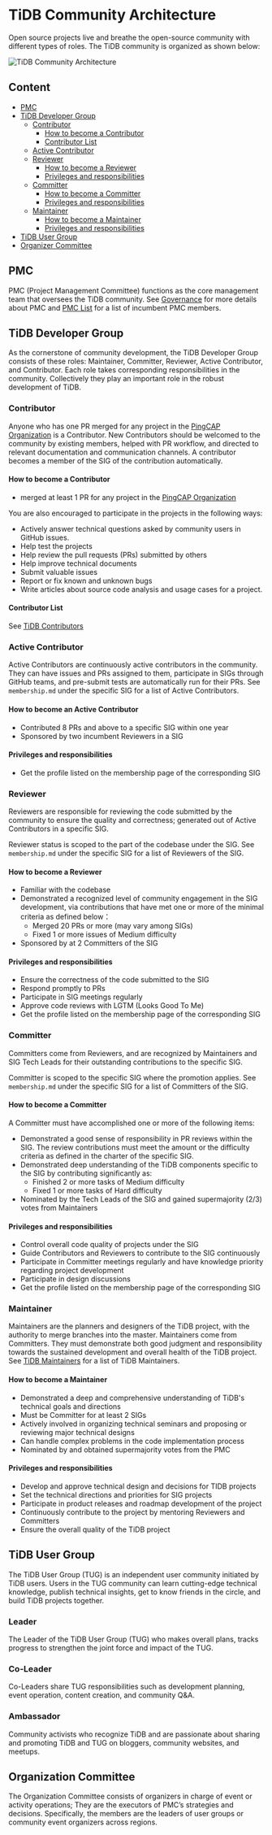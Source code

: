# TiDB Community Architecture

Open source projects live and breathe the open-source community with different types of roles. The TiDB community is organized as shown below:

![TiDB Community Architecture](../media/architecture.svg)

## Content

<!-- vim-markdown-toc GFM -->

* [PMC](#pmc)
* [TiDB Developer Group](#tidb-developer-group)
    * [Contributor](#contributor)
        * [How to become a Contributor](#how-to-become-a-contributor)
        * [Contributor List](#contributor-list)
    * [Active Contributor](#active-contributor)
    * [Reviewer](#reviewer)
        * [How to become a Reviewer](#how-to-become-a-reviewer)
        * [Privileges and responsibilities](#responsibilities-and-privileges)
    * [Committer](#committer)
        * [How to become a Committer](#how-to-become-a-committer)
        * [Privileges and responsibilities](#responsibilities-and-privileges-1)
    * [Maintainer](#maintainer)
        * [How to become a Maintainer](#how-to-become-a-maintainer)
        * [Privileges and responsibilities](#responsibilities-and-privileges-2)
* [TiDB User Group](#tidb-user-group)
* [Organizer Committee](#organizer-committee)

<!-- vim-markdown-toc -->

## PMC

PMC (Project Management Committee) functions as the core management team that oversees the TiDB community. See [Governance](../GOVERNANCE.md) for more details about PMC and [PMC List](./pmc-list.md) for a list of incumbent PMC members.

## TiDB Developer Group

As the cornerstone of community development, the TiDB Developer Group consists of these roles: Maintainer, Committer, Reviewer, Active Contributor, and Contributor. Each role takes corresponding responsibilities in the community. Collectively they play an important role in the robust development of TiDB.

### Contributor

Anyone who has one PR merged for any project in the [PingCAP Organization](https://github.com/pingcap) is a Contributor. New Contributors should be welcomed to the community by existing members, helped with PR workflow, and directed to relevant documentation and communication channels. A contributor becomes a member of the SIG of the contribution automatically.

#### How to become a Contributor

- merged at least 1 PR for any project in the [PingCAP Organization](https://github.com/pingcap)

You are also encouraged to participate in the projects in the following ways:

- Actively answer technical questions asked by community users in GitHub issues.
- Help test the projects
- Help review the pull requests (PRs) submitted by others
- Help improve technical documents
- Submit valuable issues
- Report or fix known and unknown bugs
- Write articles about source code analysis and usage cases for a project.

#### Contributor List

See [TiDB Contributors](https://contributor.tidb.io/people/contributor)

### Active Contributor

Active Contributors are continuously active contributors in the community. They can have issues and PRs assigned to them, participate in SIGs through GitHub teams, and pre-submit tests are automatically run for their PRs. See `membership.md` under the specific SIG for a list of Active Contributors.

#### How to become an Active Contributor

- Contributed 8 PRs and above to a specific SIG within one year
- Sponsored by two incumbent Reviewers in a SIG

#### Privileges and responsibilities

- Get the profile listed on the membership page of the corresponding SIG

### Reviewer

Reviewers are responsible for reviewing the code submitted by the community to ensure the quality and correctness; generated out of Active Contributors in a specific SIG.

Reviewer status is scoped to the part of the codebase under the SIG.
See `membership.md` under the specific SIG for a list of Reviewers of the SIG.

#### How to become a Reviewer

- Familiar with the codebase
- Demonstrated a recognized level of community engagement in the SIG development, via contributions that have met one or more of the minimal criteria as defined below：
  - Merged 20 PRs or more (may vary among SIGs)
  - Fixed 1 or more issues of Medium difficulty
- Sponsored by at 2 Committers of the SIG

#### Privileges and responsibilities

- Ensure the correctness of the code submitted to the SIG
- Respond promptly to PRs
- Participate in SIG meetings regularly
- Approve code reviews with LGTM (Looks Good To Me)
- Get the profile listed on the membership page of the corresponding SIG

### Committer

Committers come from Reviewers, and are recognized by Maintainers and SIG Tech Leads for their outstanding contributions to the specific SIG.

Committer is scoped to the specific SIG where the promotion applies. See `membership.md` under the specific SIG for a list of Committers of the SIG.

#### How to become a Committer

A Committer must have accomplished one or more of the following items:

- Demonstrated a good sense of responsibility in PR reviews within the SIG. The review contributions must meet the amount or the difficulty criteria as defined in the charter of the specific SIG.
- Demonstrated deep understanding of the TiDB components specific to the SIG by contributing significantly as:
    - Finished 2 or more tasks of Medium difficulty
    - Fixed 1 or more tasks of Hard difficulty
- Nominated by the Tech Leads of the SIG and gained supermajority (2/3) votes from Maintainers

#### Privileges and responsibilities

- Control overall code quality of projects under the SIG
- Guide Contributors and Reviewers to contribute to the SIG continuously
- Participate in Committer meetings regularly and have knowledge priority regarding project development
- Participate in design discussions
- Get the profile listed on the membership page of the corresponding SIG

### Maintainer

Maintainers are the planners and designers of the TiDB project, with the authority to merge branches into the master. Maintainers come from Committers. They must demonstrate both good judgment and responsibility towards the sustained development and overall health of the TiDB project. See [TiDB Maintainers](./maintainer-list.md) for a list of TiDB Maintainers.

#### How to become a Maintainer

- Demonstrated a deep and comprehensive understanding of TiDB's technical goals and directions
- Must be Committer for at least 2 SIGs
- Actively involved in organizing technical seminars and proposing or reviewing major technical designs
- Can handle complex problems in the code implementation process
- Nominated by and obtained supermajority votes from the PMC

#### Privileges and responsibilities

- Develop and approve technical design and decisions for TIDB projects
- Set the technical directions and priorities for SIG projects
- Participate in product releases and roadmap development of the project
- Continuously contribute to the project by mentoring Reviewers and Committers
- Ensure the overall quality of the TiDB project

## TiDB User Group

The TiDB User Group (TUG) is an independent user community initiated by TiDB users. Users in the TUG community can learn cutting-edge technical knowledge, publish technical insights, get to know friends in the circle, and build TiDB projects together.

### Leader

The Leader of the  TiDB User Group (TUG) who makes overall plans, tracks progress to strengthen the joint force and impact of the TUG.

### Co-Leader

Co-Leaders share TUG responsibilities such as development planning, event operation, content creation, and community Q&A.

### Ambassador

Community activists who recognize TiDB and are passionate about sharing and promoting TiDB and TUG on bloggers, community websites, and meetups.

## Organization Committee

The  Organization Committee consists of organizers in charge of event or activity operations; They are the executors of PMC’s strategies and decisions. Specifically, the members are the leaders of user groups or community event organizers across regions.
